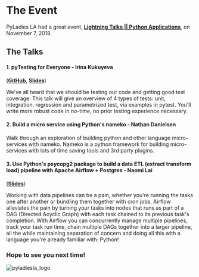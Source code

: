 # The Event
PyLadies LA had a great event, **[Lightning Talks || Python Applications](https://www.meetup.com/Pyladies-LA/events/254903299/)**, on November 7, 2018. 


## The Talks

#### 1. pyTesting for Everyone - Irina Kukuyeva 
(**[GitHub](https://github.com/ikukuyeva/pytest-talk-Pyladies-LA-2018)**, 
**[Slides](https://docs.google.com/presentation/d/1l7H9v-dXrjYsfTJjkduvBP6TfFJiUJ8j8SRlRyA-Enk/)**)

We've all heard that we should be testing our code and getting good test coverage. This talk will give an overview of 4 types of tests: unit, integration, regression and parametrized test, via examples in pytest. You'll write more robust code in no-time, no prior testing experience necessary.

#### 2. Build a micro service using Python's nameko - Nathan Danielsen

Walk through an exploration of building python and other language micro-services with nameko. Nameko is a python framework for building micro-services with lots of time saving tools and 3rd party plugins.

#### 3. Use Python's psycopg2 package to build a data ETL (extract transform load) pipeline with Apache Airflow + Postgres - Naomi Lai 
(**[Slides](https://docs.google.com/presentation/d/1eO1lElxkErwOc6MaitzgccpJcUOmfz1mf5UgcsevmO8/)**)

Working with data pipelines can be a pain, whether you're running the tasks one after another or bundling them together with cron jobs. Airflow alleviates the pain by turning your tasks into nodes that runs as part of a DAG (Directed Acyclic Graph) with each task chained to its previous task's completion. With Airflow you can concurrently manage multiple pipelines, track your task run time, chain multiple DAGs together into a larger pipeline, all the while maintaining separation of concern and doing all this with a language you're already familiar with: Python!

### Hope to see you next time!

![pyladiesla_logo](https://user-images.githubusercontent.com/32135867/48275251-ea2d4f80-e3f9-11e8-8383-59840c6727c9.jpeg)
